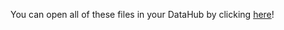 You can open all of these files in your DataHub by clicking [here](http://datahub.berkeley.edu/user-redirect/interact?account=glennparham&repo=Pathways-Seminar&branch=master&path=2.13.18/Preprocessing/RegEx.ipynb)!
